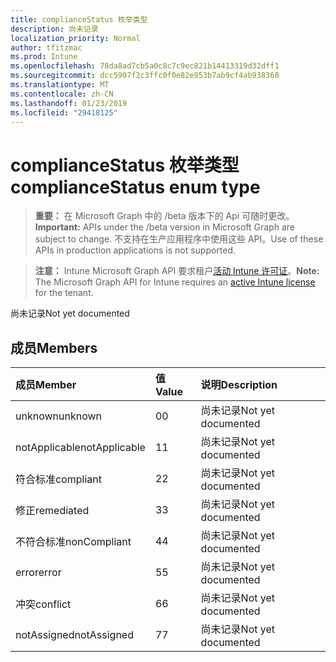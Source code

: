 ```yaml
---
title: complianceStatus 枚举类型
description: 尚未记录
localization_priority: Normal
author: tfitzmac
ms.prod: Intune
ms.openlocfilehash: 78da8ad7cb5a0c8c7c9ec821b14413319d32dff1
ms.sourcegitcommit: dcc5907f2c3ffc0f0e82e953b7ab9cf4ab938360
ms.translationtype: MT
ms.contentlocale: zh-CN
ms.lasthandoff: 01/23/2019
ms.locfileid: "29418125"
---
```

# <a name="compliancestatus-enum-type"></a><span data-ttu-id="601e0-103">complianceStatus 枚举类型</span><span class="sxs-lookup"><span data-stu-id="601e0-103">complianceStatus enum type</span></span>

> <span data-ttu-id="601e0-104">**重要：** 在 Microsoft Graph 中的 /beta 版本下的 Api 可随时更改。</span><span class="sxs-lookup"><span data-stu-id="601e0-104">**Important:** APIs under the /beta version in Microsoft Graph are subject to change.</span></span> <span data-ttu-id="601e0-105">不支持在生产应用程序中使用这些 API。</span><span class="sxs-lookup"><span data-stu-id="601e0-105">Use of these APIs in production applications is not supported.</span></span>

> <span data-ttu-id="601e0-106">**注意：** Intune Microsoft Graph API 要求租户[活动 Intune 许可证](https://go.microsoft.com/fwlink/?linkid=839381)。</span><span class="sxs-lookup"><span data-stu-id="601e0-106">**Note:** The Microsoft Graph API for Intune requires an [active Intune license](https://go.microsoft.com/fwlink/?linkid=839381) for the tenant.</span></span>

<span data-ttu-id="601e0-107">尚未记录</span><span class="sxs-lookup"><span data-stu-id="601e0-107">Not yet documented</span></span>

## <a name="members"></a><span data-ttu-id="601e0-108">成员</span><span class="sxs-lookup"><span data-stu-id="601e0-108">Members</span></span>
|<span data-ttu-id="601e0-109">成员</span><span class="sxs-lookup"><span data-stu-id="601e0-109">Member</span></span>|<span data-ttu-id="601e0-110">值</span><span class="sxs-lookup"><span data-stu-id="601e0-110">Value</span></span>|<span data-ttu-id="601e0-111">说明</span><span class="sxs-lookup"><span data-stu-id="601e0-111">Description</span></span>|
|:---|:---|:---|
|<span data-ttu-id="601e0-112">unknown</span><span class="sxs-lookup"><span data-stu-id="601e0-112">unknown</span></span>|<span data-ttu-id="601e0-113">0</span><span class="sxs-lookup"><span data-stu-id="601e0-113">0</span></span>|<span data-ttu-id="601e0-114">尚未记录</span><span class="sxs-lookup"><span data-stu-id="601e0-114">Not yet documented</span></span>|
|<span data-ttu-id="601e0-115">notApplicable</span><span class="sxs-lookup"><span data-stu-id="601e0-115">notApplicable</span></span>|<span data-ttu-id="601e0-116">1</span><span class="sxs-lookup"><span data-stu-id="601e0-116">1</span></span>|<span data-ttu-id="601e0-117">尚未记录</span><span class="sxs-lookup"><span data-stu-id="601e0-117">Not yet documented</span></span>|
|<span data-ttu-id="601e0-118">符合标准</span><span class="sxs-lookup"><span data-stu-id="601e0-118">compliant</span></span>|<span data-ttu-id="601e0-119">2</span><span class="sxs-lookup"><span data-stu-id="601e0-119">2</span></span>|<span data-ttu-id="601e0-120">尚未记录</span><span class="sxs-lookup"><span data-stu-id="601e0-120">Not yet documented</span></span>|
|<span data-ttu-id="601e0-121">修正</span><span class="sxs-lookup"><span data-stu-id="601e0-121">remediated</span></span>|<span data-ttu-id="601e0-122">3</span><span class="sxs-lookup"><span data-stu-id="601e0-122">3</span></span>|<span data-ttu-id="601e0-123">尚未记录</span><span class="sxs-lookup"><span data-stu-id="601e0-123">Not yet documented</span></span>|
|<span data-ttu-id="601e0-124">不符合标准</span><span class="sxs-lookup"><span data-stu-id="601e0-124">nonCompliant</span></span>|<span data-ttu-id="601e0-125">4</span><span class="sxs-lookup"><span data-stu-id="601e0-125">4</span></span>|<span data-ttu-id="601e0-126">尚未记录</span><span class="sxs-lookup"><span data-stu-id="601e0-126">Not yet documented</span></span>|
|<span data-ttu-id="601e0-127">error</span><span class="sxs-lookup"><span data-stu-id="601e0-127">error</span></span>|<span data-ttu-id="601e0-128">5</span><span class="sxs-lookup"><span data-stu-id="601e0-128">5</span></span>|<span data-ttu-id="601e0-129">尚未记录</span><span class="sxs-lookup"><span data-stu-id="601e0-129">Not yet documented</span></span>|
|<span data-ttu-id="601e0-130">冲突</span><span class="sxs-lookup"><span data-stu-id="601e0-130">conflict</span></span>|<span data-ttu-id="601e0-131">6</span><span class="sxs-lookup"><span data-stu-id="601e0-131">6</span></span>|<span data-ttu-id="601e0-132">尚未记录</span><span class="sxs-lookup"><span data-stu-id="601e0-132">Not yet documented</span></span>|
|<span data-ttu-id="601e0-133">notAssigned</span><span class="sxs-lookup"><span data-stu-id="601e0-133">notAssigned</span></span>|<span data-ttu-id="601e0-134">7</span><span class="sxs-lookup"><span data-stu-id="601e0-134">7</span></span>|<span data-ttu-id="601e0-135">尚未记录</span><span class="sxs-lookup"><span data-stu-id="601e0-135">Not yet documented</span></span>|




